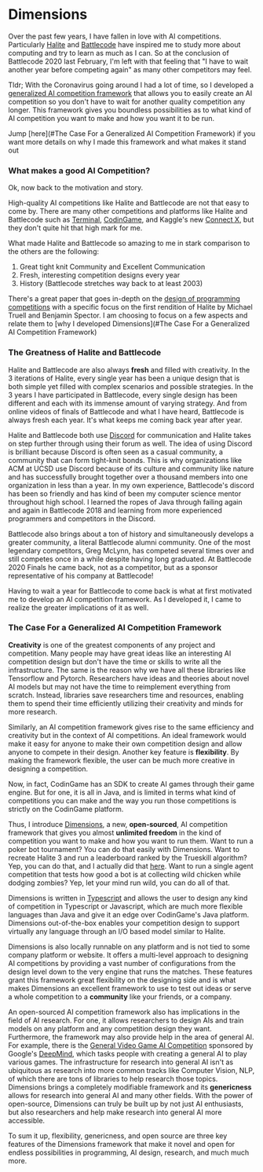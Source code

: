 # Dimensions

Over the past few years, I have fallen in love with AI competitions. Particularly [Halite](https://halite.io/) and [Battlecode](https://battlecode.org/) have inspired me to study more about computing and try to learn as much as I can. So at the conclusion of Battlecode 2020 last February, I'm left with that feeling that "I have to wait another year before competing again" as many other competitors may feel. 

Tldr; With the Coronavirus going around I had a lot of time, so I developed a [generalized AI competition framework](https://github.com/stonet2000/dimensions) that allows you to easily create an AI competition so you don't have to wait for another quality competition any longer. This framework gives you boundless possibilities as to what kind of AI competition you want to make and how you want it to be run.

Jump [here](#The Case For a Generalized AI Competition Framework) if you want more details on why I made this framework and what makes it stand out

### What makes a good AI Competition?

Ok, now back to the motivation and story.

High-quality AI competitions like Halite and Battlecode are not that easy to come by. There are many other competitions and platforms like Halite and Battlecode such as [Terminal](https://terminal.c1games.com/), [CodinGame](https://www.codingame.com/), and Kaggle's new [Connect X](https://www.kaggle.com/c/connectx), but they don't quite hit that high mark for me.

What made Halite and Battlecode so amazing to me in stark comparison to the others are the following:

1. Great tight knit Community and Excellent Communication
2. Fresh, interesting competition designs every year
3. History (Battlecode stretches way back to at least 2003)

There's a great paper that goes in-depth on the [design of programming competitions](https://arxiv.org/pdf/1710.07738.pdf) with a specific focus on the first rendition of Halite by Michael Truell and Benjamin Spector. I am choosing to focus on a few aspects and relate them to [why I developed Dimensions](#The Case For a Generalized AI Competition Framework)

### The Greatness of Halite and Battlecode

Halite and Battlecode are also always **fresh** and filled with creativity. In the 3 iterations of Halite, every single year has been a unique design that is both simple yet filled with complex scenarios and possible strategies. In the 3 years I have participated in Battlecode, every single design has been different and each with its immense amount of varying strategy. And from online videos of finals of Battlecode and what I have heard, Battlecode is always fresh each year. It's what keeps me coming back year after year.

Halite and Battlecode both use [Discord](https://discordapp.com/) for communication and Halite takes on step further through using their forum as well. The idea of using Discord is brilliant because Discord is often seen as a casual community, a community that can form tight-knit bonds. This is why organizations like ACM at UCSD use Discord because of its culture and community like nature and has successfully brought together over a thousand members into one organization in less than a year. In my own experience, Battlecode's discord has been so friendly and has kind of been my computer science mentor throughout high school. I learned the ropes of Java through failing again and again in Battlecode 2018 and learning from more experienced programmers and competitors in the Discord.

Battlecode also brings about a ton of history and simultaneously develops a greater community, a literal Battlecode alumni community. One of the most legendary competitors, Greg McLynn, has competed several times over and still competes once in a while despite having long graduated. At Battlecode 2020 Finals he came back, not as a competitor, but as a sponsor representative of his company at Battlecode!

Having to wait a year for Battlecode to come back is what at first motivated me to develop an AI competition framework. As I developed it, I came to realize the greater implications of it as well.

### The Case For a Generalized AI Competition Framework

**Creativity** is one of the greatest components of any project and competition. Many people may have great ideas like an interesting AI competition design but don't have the time or skills to write all the infrastructure. The same is the reason why we have all these libraries like Tensorflow and Pytorch. Researchers have ideas and theories about novel AI models but may not have the time to reimplement everything from scratch. Instead, libraries save researchers time and resources, enabling them to spend their time efficiently utilizing their creativity and minds for more research.

Similarly, an AI competition framework gives rise to the same efficiency and creativity but in the context of AI competitions. An ideal framework would make it easy for anyone to make their own competition design and allow anyone to compete in their design. Another key feature is **flexibility**. By making the framework flexible, the user can be much more creative in designing a competition.

Now, in fact, CodinGame has an SDK to create AI games through their game engine. But for one, it is all in Java, and is limited in terms what kind of competitions you can make and the way you run those competitions is strictly on the CodinGame platform.

Thus, I introduce [Dimensions](https://github.com/stonet2000/dimensions), a new, **open-sourced**, AI competition framework that gives you almost **unlimited freedom** in the kind of competition you want to make and how you want to run them. Want to run a poker bot tournament? You can do that easily with Dimensions. Want to recreate Halite 3 and run a leaderboard ranked by the Trueskill algorithm? Yep, you can do that, and I actually did that [here](https://github.com/StoneT2000/dimensions-halite3). Want to run a single agent competition that tests how good a bot is at collecting wild chicken while dodging zombies? Yep, let your mind run wild, you can do all of that.

Dimensions is written in [Typescript](https://www.typescriptlang.org/) and allows the user to design any kind of competition in Typescript or Javascript, which are much more flexible languages than Java and give it an edge over CodinGame's Java platform. Dimensions out-of-the-box enables your competition design to support virtually any language through an I/O based model similar to Halite.

Dimensions is also locally runnable on any platform and is not tied to some company platform or website. It offers a multi-level approach to designing AI competitions by providing a vast number of configurations from the design level down to the very engine that runs the matches. These features grant this framework great flexibility on the designing side and is what makes Dimensions an excellent framework to use to test out ideas or serve a whole competition to a **community** like your friends, or a company.

An open-sourced AI competition framework also has implications in the field of AI research. For one, it allows researchers to design AIs and train models on any platform and any competition design they want. Furthermore, the framework may also provide help in the area of general AI. For example, there is the [General Video Game AI Competition](http://www.gvgai.net/) sponsored by Google's [DeepMind](https://deepmind.com/), which tasks people with creating a general AI to play various games. The infrastructure for research into general AI isn't as ubiquitous as research into more common tracks like Computer Vision, NLP, of which there are tons of libraries to help research those topics. Dimensions brings a completely modifiable framework and its **genericness** allows for research into general AI and many other fields. With the power of open-source, Dimensions can truly be built up by not just AI enthusiasts, but also researchers and help make research into general AI more accessible.

To sum it up, flexibility, genericness, and open source are three key features of the Dimensions framework that make it novel and open for endless possibilities in programming, AI design, research, and much much more.